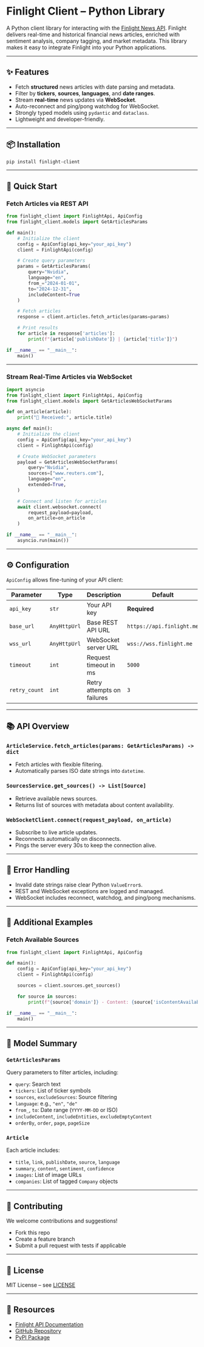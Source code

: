 # Finlight Client – Python Library

A Python client library for interacting with the [Finlight News API](https://finlight.me).
Finlight delivers real-time and historical financial news articles, enriched with sentiment analysis, company tagging, and market metadata. This library makes it easy to integrate Finlight into your Python applications.

---

## ✨ Features

- Fetch **structured** news articles with date parsing and metadata.
- Filter by **tickers**, **sources**, **languages**, and **date ranges**.
- Stream **real-time** news updates via **WebSocket**.
- Auto-reconnect and ping/pong watchdog for WebSocket.
- Strongly typed models using `pydantic` and `dataclass`.
- Lightweight and developer-friendly.

---

## 📦 Installation

```bash
pip install finlight-client
```

---

## 🚀 Quick Start

### Fetch Articles via REST API

```python
from finlight_client import FinlightApi, ApiConfig
from finlight_client.models import GetArticlesParams

def main():
    # Initialize the client
    config = ApiConfig(api_key="your_api_key")
    client = FinlightApi(config)

    # Create query parameters
    params = GetArticlesParams(
        query="Nvidia",
        language="en",
        from_="2024-01-01",
        to="2024-12-31",
        includeContent=True
    )

    # Fetch articles
    response = client.articles.fetch_articles(params=params)

    # Print results
    for article in response['articles']:
        print(f"{article['publishDate']} | {article['title']}")

if __name__ == "__main__":
    main()
```

---

### Stream Real-Time Articles via WebSocket

```python
import asyncio
from finlight_client import FinlightApi, ApiConfig
from finlight_client.models import GetArticlesWebSocketParams

def on_article(article):
    print("📨 Received:", article.title)

async def main():
    # Initialize the client
    config = ApiConfig(api_key="your_api_key")
    client = FinlightApi(config)

    # Create WebSocket parameters
    payload = GetArticlesWebSocketParams(
        query="Nvidia",
        sources=["www.reuters.com"],
        language="en",
        extended=True,
    )

    # Connect and listen for articles
    await client.websocket.connect(
        request_payload=payload,
        on_article=on_article
    )

if __name__ == "__main__":
    asyncio.run(main())
```

---

## ⚙️ Configuration

`ApiConfig` allows fine-tuning of your API client:

| Parameter     | Type         | Description                | Default                   |
| ------------- | ------------ | -------------------------- | ------------------------- |
| `api_key`     | `str`        | Your API key               | **Required**              |
| `base_url`    | `AnyHttpUrl` | Base REST API URL          | `https://api.finlight.me` |
| `wss_url`     | `AnyHttpUrl` | WebSocket server URL       | `wss://wss.finlight.me`   |
| `timeout`     | `int`        | Request timeout in ms      | `5000`                    |
| `retry_count` | `int`        | Retry attempts on failures | `3`                       |

---

## 📚 API Overview

### `ArticleService.fetch_articles(params: GetArticlesParams) -> dict`

- Fetch articles with flexible filtering.
- Automatically parses ISO date strings into `datetime`.

### `SourcesService.get_sources() -> List[Source]`

- Retrieve available news sources.
- Returns list of sources with metadata about content availability.

### `WebSocketClient.connect(request_payload, on_article)`

- Subscribe to live article updates.
- Reconnects automatically on disconnects.
- Pings the server every 30s to keep the connection alive.

---

## 🧯 Error Handling

- Invalid date strings raise clear Python `ValueError`s.
- REST and WebSocket exceptions are logged and managed.
- WebSocket includes reconnect, watchdog, and ping/pong mechanisms.

---

## 📖 Additional Examples

### Fetch Available Sources

```python
from finlight_client import FinlightApi, ApiConfig

def main():
    config = ApiConfig(api_key="your_api_key")
    client = FinlightApi(config)

    sources = client.sources.get_sources()

    for source in sources:
        print(f"{source['domain']} - Content: {source['isContentAvailable']}")

if __name__ == "__main__":
    main()
```

---

## 🧰 Model Summary

### `GetArticlesParams`

Query parameters to filter articles, including:

- `query`: Search text
- `tickers`: List of ticker symbols
- `sources`, `excludeSources`: Source filtering
- `language`: e.g., `"en"`, `"de"`
- `from_`, `to`: Date range (`YYYY-MM-DD` or ISO)
- `includeContent`, `includeEntities`, `excludeEmptyContent`
- `orderBy`, `order`, `page`, `pageSize`

### `Article`

Each article includes:

- `title`, `link`, `publishDate`, `source`, `language`
- `summary`, `content`, `sentiment`, `confidence`
- `images`: List of image URLs
- `companies`: List of tagged `Company` objects

---

## 🤝 Contributing

We welcome contributions and suggestions!

- Fork this repo
- Create a feature branch
- Submit a pull request with tests if applicable

---

## 📄 License

MIT License – see [LICENSE](LICENSE)

---

## 🔗 Resources

- [Finlight API Documentation](https://docs.finlight.me)
- [GitHub Repository](https://github.com/jubeiargh/finlight-client-py)
- [PyPI Package](https://pypi.org/project/finlight-client)
